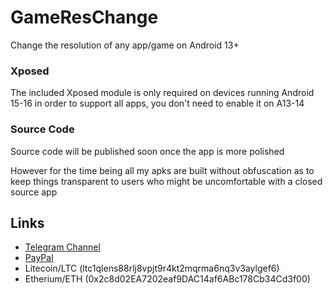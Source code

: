 # GameResChange
Change the resolution of any app/game on Android 13+


### Xposed 
 The included Xposed module is only required on devices running Android 15-16 in order to support all apps, you don't need to enable it on A13-14


### Source Code 
 Source code will be published soon once the app is more polished 

However for the time being all my apks are built without obfuscation as to keep things transparent to users who might be uncomfortable with a closed source app

 ## Links
- [Telegram Channel](https://t.me/danmgk)
- [PayPal](https://www.paypal.com/donate/?hosted_button_id=BJAJW4755BXFY)
- Litecoin/LTC (ltc1qlens88rlj8vpjt9r4kt2mqrma6nq3v3aylgef6)
- Etherium/ETH (0x2c8d02EA7202eaf9DAC14af6ABc178Cb34Cd3f00)

